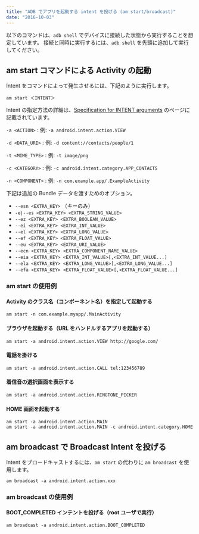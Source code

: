 ```yaml
---
title: "ADB でアプリを起動する intent を投げる (am start/broadcast)"
date: "2016-10-03"
---
```


以下のコマンドは、`adb shell` でデバイスに接続した状態から実行することを想定しています。
接続と同時に実行するには、`adb shell` を先頭に追加して実行してください。


am start コマンドによる Activity の起動
----

Intent をコマンドによって発生させるには、下記のように実行します。

```
am start ＜INTENT＞
```

Intent の指定方法の詳細は、[Specification for INTENT arguments](https://developer.android.com/studio/command-line/shell.html#IntentSpec) のページに記載されています。

`-a <ACTION>`
: 例: `-a android.intent.action.VIEW`

`-d <DATA_URI>`
: 例: `-d content://contacts/people/1`

`-t <MIME_TYPE>`
: 例: `-t image/png`

`-c <CATEGORY>`
: 例: `-c android.intent.category.APP_CONTACTS`

`-n <COMPONENT>`
: 例: `-n com.example.app/.ExampleActivity`

下記は追加の Bundle データを渡すためのオプション。

- `--esn <EXTRA_KEY>` （キーのみ）
- `-e|--es <EXTRA_KEY> <EXTRA_STRING_VALUE>`
- `--ez <EXTRA_KEY> <EXTRA_BOOLEAN_VALUE>`
- `--ei <EXTRA_KEY> <EXTRA_INT_VALUE>`
- `--el <EXTRA_KEY> <EXTRA_LONG_VALUE>`
- `--ef <EXTRA_KEY> <EXTRA_FLOAT_VALUE>`
- `--eu <EXTRA_KEY> <EXTRA_URI_VALUE>`
- `--ecn <EXTRA_KEY> <EXTRA_COMPONENT_NAME_VALUE>`
- `--eia <EXTRA_KEY> <EXTRA_INT_VALUE>[,<EXTRA_INT_VALUE...]`
- `--ela <EXTRA_KEY> <EXTRA_LONG_VALUE>[,<EXTRA_LONG_VALUE...]`
- `--efa <EXTRA_KEY> <EXTRA_FLOAT_VALUE>[,<EXTRA_FLOAT_VALUE...]`


### am start の使用例

#### Activity のクラス名（コンポーネント名）を指定して起動する

```
am start -n com.example.myapp/.MainActivity
```

#### ブラウザを起動する（URL をハンドルするアプリを起動する）

```
am start -a android.intent.action.VIEW http://google.com/
```

#### 電話を掛ける

```
am start -a android.intent.action.CALL tel:123456789
```

#### 着信音の選択画面を表示する

```
am start -a android.intent.action.RINGTONE_PICKER
```

#### HOME 画面を起動する

```
am start -a android.intent.action.MAIN
am start -a android.intent.action.MAIN -c android.intent.category.HOME
```


am broadcast で Broadcast Intent を投げる
----

Intent をブロードキャストするには、`am start` の代わりに `am broadcast` を使用します。

```
am broadcast -a android.intent.action.xxx
```

### am broadcast の使用例

#### BOOT_COMPLETED インテントを投げる（root ユーザで実行）

```
am broadcast -a android.intent.action.BOOT_COMPLETED
```

